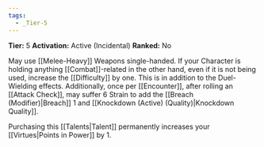 ```yaml
---
tags:
  - _Tier-5
---
```

**Tier:** 5
**Activation:** Active (Incidental)
**Ranked:** No

May use [[Melee-Heavy]] Weapons single-handed. If your Character is holding anything [[Combat]]-related in the other hand, even if it is not being used, increase the [[Difficulty]] by one. This is in addition to the Duel-Wielding effects. Additionally, once per [[Encounter]], after rolling an [[Attack Check]], may suffer 6 Strain to add the [[Breach (Modifier)|Breach]] 1 and [[Knockdown (Active) (Quality)|Knockdown Quality]].

Purchasing this [[Talents|Talent]] permanently increases your [[Virtues|Points in Power]] by 1.

